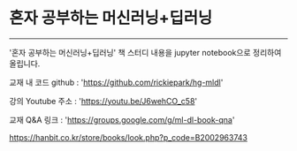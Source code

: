 # 혼자 공부하는 머신러닝+딥러닝
---
'혼자 공부하는 머신러닝+딥러닝' 책 스터디 내용을 jupyter notebook으로 정리하여 올립니다.

교재 내 코드 github : 'https://github.com/rickiepark/hg-mldl'

강의 Youtube 주소 : 'https://youtu.be/J6wehCO_c58'

교재 Q&A 링크 : 'https://groups.google.com/g/ml-dl-book-qna'

https://hanbit.co.kr/store/books/look.php?p_code=B2002963743
